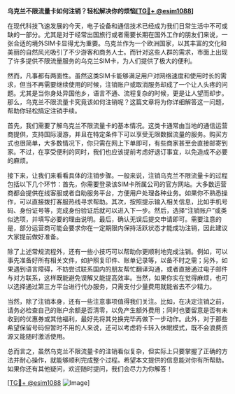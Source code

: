 **乌克兰不限流量卡如何注销？轻松解决你的烦恼[[TG💪+ @esim1088](https://t.me/s/esim1088)]**

在现代科技飞速发展的今天，电子设备和通信技术已经成为我们日常生活中不可或缺的一部分。尤其是对于经常出国旅行或者需要长期在国外工作的朋友们来说，一张合适的境外SIM卡显得尤为重要。乌克兰作为一个欧洲国家，以其丰富的文化和美丽的自然风光吸引了不少游客和商务人士。而针对这些人群的需求，市面上出现了许多提供不限流量服务的乌克兰SIM卡，为人们提供了极大的便利。

然而，凡事都有两面性。虽然这类SIM卡能够满足用户对网络速度和使用时长的需求，但当不再需要继续使用的时候，注销账户或取消服务却成了一个让人头疼的问题。尤其是当你身处异国他乡，语言不通、流程复杂的时候，更是让人望而却步。那么，乌克兰不限流量卡究竟该如何注销呢？这篇文章将为你详细解答这一问题，帮助你轻松搞定注销手续。

首先，我们需要了解乌克兰不限流量卡的基本情况。这类卡通常由当地的通信运营商提供，支持国际漫游，并且在特定条件下可以享受无限数据流量的服务。购买方式也很简单，大多数情况下，你只需在网上下单即可，有些商家甚至会直接邮寄到家。不过，在享受便利的同时，我们也应该提前考虑好退订事宜，以免造成不必要的麻烦。

接下来，让我们来看看具体的注销步骤。一般来说，注销乌克兰不限流量卡的过程包括以下几个环节：首先，你需要登录该SIM卡所属公司的官方网站。大多数运营商都会提供在线客服或者自助服务平台，方便用户处理各种业务。如果你不熟悉操作，可以直接拨打客服热线寻求帮助。其次，按照提示输入相关信息，比如手机号码、身份证号等，完成身份验证后就可以进入下一步。然后，选择“注销账户”或类似选项，并填写必要的理由说明。最后，确认无误后提交申请即可。需要注意的是，部分运营商可能会要求你在一定期限内保持活跃状态才能成功注销，因此建议大家提前做好准备。

除了上述常规流程外，还有一些小技巧可以帮助你更顺利地完成注销。例如，可以事先准备好所有相关文件，如护照复印件、账单记录等，以备不时之需；另外，如果遇到语言障碍，不妨尝试联系国内的朋友帮忙翻译沟通，或者直接通过电子邮件与对方联系，这样既能避免误解又能提高效率。当然，如果你实在觉得麻烦，也可以选择通过第三方平台进行代办服务，只需支付少量费用就能省去不少精力。

当然，除了注销本身，还有一些注意事项值得我们关注。比如，在决定注销之前，请务必检查自己的账户余额是否清零，以免产生额外费用；同时也要留意是否有未收到的优惠券或其他福利，最好先将其兑换完毕再做下一步动作。此外，对于那些希望保留号码但暂时不用的人来说，还可以考虑将卡转入休眠模式，既不会浪费资源又能随时激活使用。

总而言之，虽然乌克兰不限流量卡的注销看似复杂，但实际上只要掌握了正确的方法并耐心操作，就能够顺利完成整个过程。希望本文提供的信息能对你有所帮助。如果你还有其他疑问，欢迎随时提问，我们会尽力为你解答！

[[TG💪+ @esim1088](https://t.me/s/esim1088) ![Image](https://i.postimg.cc/4NQfJmqS/Snipaste-2025-05-13-00-14-12.png)]